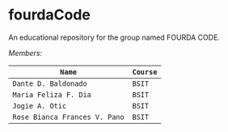 # fourdaCode
An educational repository for the group named FOURDA CODE.

*Members:*

| `Name`                        | `Course` |
| ----------------------------- | -------- |
| `Dante D. Baldonado`          | `BSIT`   |
| `Maria Feliza F. Dia`         | `BSIT`   |
| `Jogie A. Otic`               | `BSIT`   |
| `Rose Bianca Frances V. Pano` | `BSIT`   |

